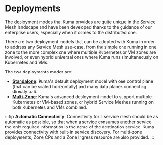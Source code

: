 # Deployments

The deployment modes that Kuma provides are quite unique in the Service Mesh landscape and have been developed thanks to the guidance of our enterprise users, especially when it comes to the distributed one.

There are two deployment models that can be adopted with Kuma in order to address any Service Mesh use-case, from the simple one running in one zone to the more complex one where multiple Kubernetes or VM zones are involved, or even hybrid universal ones where Kuma runs simultaneously on Kubernetes and VMs.

The two deployments modes are:

* [**Standalone**](/docs/1.2.1/deployments/stand-alone): Kuma's default deployment model with one control plane (that can be scaled horizontally) and many data planes connecting directly to it.
* [**Multi-Zone**](/docs/1.2.1/deployments/multi-zone): Kuma's advanced deployment model to support multiple Kubernetes or VM-based zones, or hybrid Service Meshes running on both Kubernetes and VMs combined.

:::tip
**Automatic Connectivity**: Connectivity for a service mesh should be as automatic as possible, so that when a service consumes another service the only required information is the name of the destination service. Kuma provides connectivity with built-in service discovery. For multi-zone deployments, Zone CPs and a Zone Ingress resource are also provided.
:::
